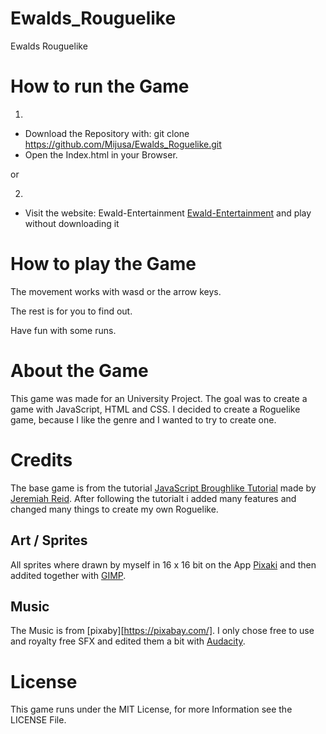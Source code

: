 # Ewalds_Rouguelike
Ewalds Rouguelike


# How to run the Game
1. 

* Download the Repository with: git clone https://github.com/Mijusa/Ewalds_Roguelike.git
* Open the Index.html in your Browser.

or

2. 
* Visit the website: Ewald-Entertainment [Ewald-Entertainment](http://ewald-entertainment.de:2000) and play without downloading it

# How to play the Game
The movement works with wasd or the arrow keys.

The rest is for you to find out.

Have fun with some runs.

# About the Game
This game was made for an University Project. The goal was to create a game with JavaScript, HTML and CSS. I decided to create a Roguelike game, because I like the genre and I wanted to try to create one.

# Credits
The base game is from the tutorial [JavaScript Broughlike Tutorial](https://nluqo.github.io/broughlike-tutorial/index.html) made by [Jeremiah Reid](https://github.com/nluqo). After following the tutorialt i added many features and changed many things to create my own Roguelike.

## Art / Sprites
All sprites where drawn by  myself in 16 x 16 bit on the App [Pixaki](https://pixaki.com/) and then addited together with [GIMP](https://www.gimp.org/).

## Music
The Music is from [pixaby][https://pixabay.com/]. I only chose free to use and royalty free SFX and edited them a bit with [Audacity](https://www.audacity.de/).

# License
This game runs under the MIT License, for more Information see the LICENSE File.